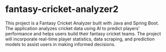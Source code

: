 # fantasy-cricket-analyzer2
This project is a Fantasy Cricket Analyzer built with Java and Spring Boot. The application analyzes cricket data using AI to predict players' performance and helps users build their fantasy cricket teams. The project will incorporate real-time player statistics, data scraping, and prediction models to assist users in making informed decisions.
